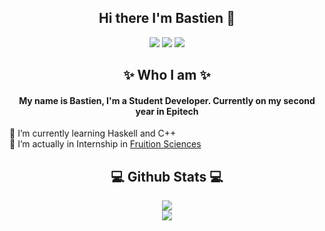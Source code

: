 ## <center>Hi there I'm Bastien 👋 </centerb>

<center><a href="https://www.linkedin.com/in/bastien-boymond-3bb2341bb/" target="_blank"><img src="https://img.shields.io/badge/linkedin-%230077B5.svg?&style=for-the-badge&logo=linkedin&logoColor=white"/></a>
<a href="https://github.com/BastienBoymond" target="_blank"><img src="https://img.shields.io/badge/github-%23000000.svg?&style=for-the-badge&logo=github&logoColor=white"/></a>
<a href="https://discordapp.com/users/348600729314918411" target="_blank"><img src="https://img.shields.io/badge/-Discord-grey.svg?&style=for-the-badge&logo=discord&logoColor=white"/></a></center>

## <center>✨ Who I am ✨</center>
#### <center>My name is Bastien, I'm a Student Developer. Currently on my second year in Epitech</center>

🌱 I’m currently learning Haskell and C++
<br>
👯 I’m actually in Internship in <a href="https://fruitionsciences.com/fr/home">Fruition Sciences</a>

## <center>:computer: Github Stats :computer:</center>

 <p align="center">
    <image src="https://github-readme-stats-zeta-wine.vercel.app/api?username=BastienBoymond&show_icons=true&theme=tokyonight&hide_title=true&include_all_commits=true"><br>
    <image src="https://github-readme-stats.vercel.app/api/top-langs/?username=BastienBoymond&langs_count=10&layout=compact&theme=tokyonight"><br>
</p>
